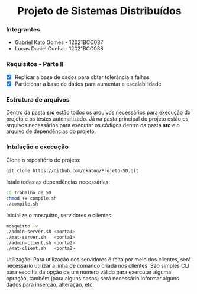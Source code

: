 <h1 align="center">Projeto de Sistemas Distribuídos</h1>

### Integrantes

- Gabriel Kato Gomes - 12021BCC037
- Lucas Daniel Cunha - 12021BCC038

### Requisitos - Parte II

- [x] Replicar a base de dados para obter tolerância a falhas
- [x] Particionar a base de dados para aumentar a escalabilidade

### Estrutura de arquivos

Dentro da pasta __src__ estão todos os arquivos necessários para execução do projeto e os testes automatizado.
Já na pasta principal do projeto estão os arquivos necessários para executar os códigos dentro da pasta __src__
e o arquivo de dependências do projeto.

### Intalação e execução

Clone o repositório do projeto:

```bash
git clone https://github.com/gkatog/Projeto-SD.git
```

Intale todas as dependências necessárias:

```bash
cd Trabalho_de_SD
chmod +x compile.sh
./compile.sh
```

Inicialize o mosquitto, servidores e clientes:

```bash
mosquitto -v
./admin-server.sh <porta1>
./mat-server.sh   <porta1>
./admin-client.sh <porta2>
./mat-client.sh   <porta2>
```

Utilização: Para utilização dos servidores é feita por meio dos clientes,
será necessário utilizar a linha de comando criada nos clientes. São simples
CLI para escolha da opção de um número válido para exercutar alguma opração,
também (para alguns casos) será necessário informar alguns dados para
inserção, alteração, etc.
